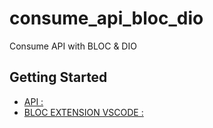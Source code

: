 # consume_api_bloc_dio

Consume API with BLOC & DIO

## Getting Started

- [API : ](https://reqres.in/api/users)
- [BLOC EXTENSION VSCODE : ](https://marketplace.visualstudio.com/items?itemName=FelixAngelov.bloc)

